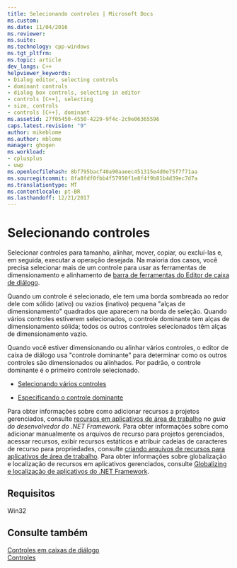 ```yaml
---
title: Selecionando controles | Microsoft Docs
ms.custom: 
ms.date: 11/04/2016
ms.reviewer: 
ms.suite: 
ms.technology: cpp-windows
ms.tgt_pltfrm: 
ms.topic: article
dev_langs: C++
helpviewer_keywords:
- Dialog editor, selecting controls
- dominant controls
- dialog box controls, selecting in editor
- controls [C++], selecting
- size, controls
- controls [C++], dominant
ms.assetid: 27f05450-4550-4229-9f4c-2c9e06365596
caps.latest.revision: "9"
author: mikeblome
ms.author: mblome
manager: ghogen
ms.workload:
- cplusplus
- uwp
ms.openlocfilehash: 8bf795bacf40a90aaeec451315e4d0e75f7f71aa
ms.sourcegitcommit: 8fa8fdf0fbb4f57950f1e8f4f9b81b4d39ec7d7a
ms.translationtype: MT
ms.contentlocale: pt-BR
ms.lasthandoff: 12/21/2017
---
```

# <a name="selecting-controls"></a>Selecionando controles
Selecionar controles para tamanho, alinhar, mover, copiar, ou excluí-las e, em seguida, executar a operação desejada. Na maioria dos casos, você precisa selecionar mais de um controle para usar as ferramentas de dimensionamento e alinhamento de [barra de ferramentas do Editor de caixa de diálogo](../windows/showing-or-hiding-the-dialog-editor-toolbar.md).  
  
 Quando um controle é selecionado, ele tem uma borda sombreada ao redor dele com sólido (ativo) ou vazios (inativo) pequena "alças de dimensionamento" quadrados que aparecem na borda de seleção. Quando vários controles estiverem selecionados, o controle dominante tem alças de dimensionamento sólida; todos os outros controles selecionados têm alças de dimensionamento vazio.  
  
 Quando você estiver dimensionando ou alinhar vários controles, o editor de caixa de diálogo usa "controle dominante" para determinar como os outros controles são dimensionados ou alinhados. Por padrão, o controle dominante é o primeiro controle selecionado.  
  
-   [Selecionando vários controles](../windows/selecting-multiple-controls.md)  
  
-   [Especificando o controle dominante](../windows/specifying-the-dominant-control.md)  
  
 Para obter informações sobre como adicionar recursos a projetos gerenciados, consulte [recursos em aplicativos de área de trabalho](/dotnet/framework/resources/index) no *guia do desenvolvedor do .NET Framework.* Para obter informações sobre como adicionar manualmente os arquivos de recurso para projetos gerenciados, acessar recursos, exibir recursos estáticos e atribuir cadeias de caracteres de recurso para propriedades, consulte [criando arquivos de recursos para aplicativos de área de trabalho](/dotnet/framework/resources/creating-resource-files-for-desktop-apps). Para obter informações sobre globalização e localização de recursos em aplicativos gerenciados, consulte [Globalizing e localização de aplicativos do .NET Framework](/dotnet/standard/globalization-localization/index).  
  
## <a name="requirements"></a>Requisitos  
 Win32  
  
## <a name="see-also"></a>Consulte também  
 [Controles em caixas de diálogo](../windows/controls-in-dialog-boxes.md)   
 [Controles](../mfc/controls-mfc.md)

